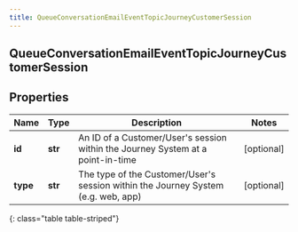 ```yaml
---
title: QueueConversationEmailEventTopicJourneyCustomerSession
---
```

## QueueConversationEmailEventTopicJourneyCustomerSession

## Properties

|Name | Type | Description | Notes|
|------------ | ------------- | ------------- | -------------|
| **id** | **str** | An ID of a Customer/User&#39;s session within the Journey System at a point-in-time | [optional] |
| **type** | **str** | The type of the Customer/User&#39;s session within the Journey System (e.g. web, app) | [optional] |
{: class="table table-striped"}



